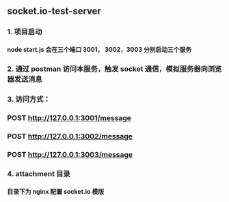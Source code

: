 ## socket.io-test-server 
### 1. 项目启动
#### node start.js 会在三个端口 3001， 3002，3003 分别启动三个服务

### 2. 通过 postman 访问本服务，触发 socket 通信，模拟服务器向浏览器发送消息
### 3. 访问方式：
### POST http://127.0.0.1:3001/message 
### POST http://127.0.0.1:3002/message 
### POST http://127.0.0.1:3003/message 

### 4. attachment 目录
#### 目录下为 nginx 配置 socket.io 模版
